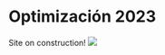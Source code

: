 # Optimización 2023

Site on construction!
![](https://upload.wikimedia.org/wikipedia/commons/2/24/Warning_icon.svg)

